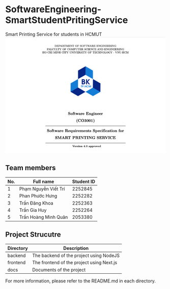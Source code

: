 # SoftwareEngineering-SmartStudentPritingService
Smart Printing Service for students in HCMUT
![Alt text](intro2.png)
## Team members

| No. | Full name                 | Student ID |
| --- | ------------------------  | ---------- |
| 1   | Phạm Nguyễn Viết Trí      | 2252845    |
| 2   | Phan Phước Hưng           | 2252282    |
| 3   | Trần Đăng Khoa            | 2252363    |
| 4   | Trần Gia Huy              | 2252264    |
| 5   | Trần Hoàng Minh Quân      | 2053380    |

## Project Strucutre

| Directory | Description                               |
| --------- | ----------------------------------------- |
| backend   | The backend of the project using NodeJS   |
| frontend  | The frontend of the project using Next.js |
| docs      | Documents of the project                  |

For more information, please refer to the README.md in each directory.
